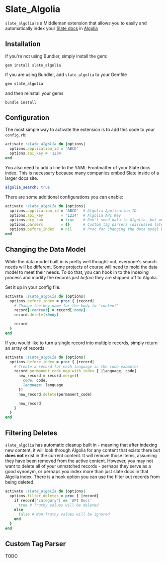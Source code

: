 # Slate_Algolia

`slate_algolia` is a Middleman extension that allows you to easily and automatically index your [Slate docs](https://github.com/lord/slate) in [Algolia](https://www.algolia.com/)

## Installation

If you're not using Bundler, simply install the gem:

```ssh
gem install slate_algolia
```

If you are using Bundler, add `slate_algolia` to your Gemfile
```ruby
gem slate_algolia
```

and then reinstall your gems

```ssh
bundle install
```

## Configuration

The most simple way to activate the extension is to add this code to your `config.rb`:

```ruby
activate :slate_algolia do |options|
  options.application_id = 'ABCD'
  options.api_key = '1234'
end
```

You also need to add a line to the YAML Frontmatter of your Slate docs index. This is necessary because many companies embed Slate inside of a larger docs site.

```YAML
algolia_search: true
```

There are some additional configurations you can enable:

```ruby
activate :slate_algolia do |options|
  options.application_id = 'ABCD'  # Algolia Application ID
  options.api_key        = '1234'  # Algolia API Key
  options.dry_run        = true    # Don't send data to Algolia, but output some log information instead
  options.parsers        = {}      # Custom tag parsers (discussed later in the docs)
  options.before_index   = nil     # Proc for changing the data model before it is sent to Algolia
end
```

## Changing the Data Model

While the data model built in is pretty well thought-out, everyone's search needs will be different. Some projects of course will need to mold the data model to meet their needs. To do that, you can hook in to the indexing process and modify the records _just before_ they are shipped off to Algolia.

Set it up in your config file:

```ruby
activate :slate_algolia do |options|
  options.before_index = proc { |record|
    # Change the key name for the body to 'content'
    record[:content] = record[:body]
    record.delete(:body)

    record
  }
end
```

If you would like to turn a single record into multiple records, simply return an array of records

```ruby
activate :slate_algolia do |options|
  options.before_index = proc { |record|
    # Create a record for each language in the code examples
    record.permanent_code.map.with_index { |language, code|
      new_record = record.merge({
        code: code,
        language: language
      })
      new_record.delete(permanent_code)

      new_record
    }
  }
end
```

## Filtering Deletes

`slate_algolia` has automatic cleanup built in - meaning that after indexing new content, it will look through Algolia for any content that exists there but **does not** exist in the current content. It will remove those items, assuming they have been removed from the active content. However, you may not want to delete all of your unmatched records - perhaps they serve as a good synonym, or perhaps you index more than just slate docs in that Algolia index. There is a hook option you can use the filter out records from being deleted.

```ruby
activate :slate_algolia do |options|
  options.filter_deletes = proc { |record|
    if record['category'] == 'API Docs'
      true # Truthy values will be deleted
    else
      false # Non-Truthy values will be ignored
    end
  }
end
```


## Custom Tag Parser

TODO
